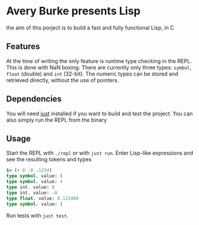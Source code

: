# Avery Burke presents Lisp

the aim of this porject is to build a fast and fully functional Lisp, in C

## Features

At the time of writing the only feature is runtime type checking in the REPL. This is done with NaN boxing. There are currently only three types: `symbol`, `float` (double) and `int` (32-bit). The numeric types can be stored and retrieved directly, without the use of pointers.

## Dependencies

You will need [just](https://github.com/casey/just) installed if you want to build and test the project. You can also simply run the REPL from the binary

## Usage

Start the REPL with `./repl` or with `just run`. Enter Lisp-like expressions and see the resulting tokens and types

```lisp
$> (+ 8 -8 .1234)
type symbol. value: (
type symbol. value: +
type int. value: 8
type int. value: -8
type float. value: 0.123400
type symbol. value: )
```

Run tests with `just test`.